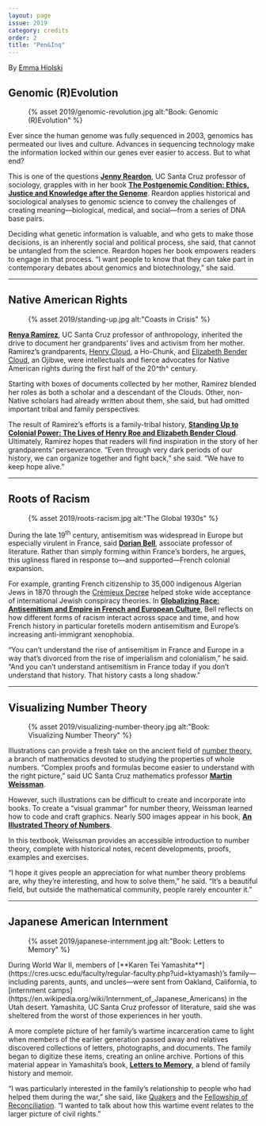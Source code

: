 ```yaml
---
layout: page
issue: 2019
category: credits
order: 2
title: "Pen&Inq"
---
```


By [Emma Hiolski](https://www.emmahiolski.com/)

## Genomic (R)Evolution

<figure>
{% asset 2019/genomic-revolution.jpg alt:"Book: Genomic (R)Evolution" %}
</figure>

Ever since the human genome was fully sequenced in 2003, genomics has permeated our lives and culture. Advances in sequencing technology make the information locked within our genes ever easier to access. But to what end?

This is one of the questions [**Jenny Reardon**](https://jereardon.sites.ucsc.edu/), UC Santa Cruz professor of sociology, grapples with in her book [**The Postgenomic Condition: Ethics, Justice and Knowledge after the Genome**](https://www.press.uchicago.edu/ucp/books/book/chicago/P/bo22726485.html). Reardon applies historical and sociological analyses to genomic science to convey the challenges of creating meaning—biological, medical, and social—from a series of DNA base pairs.

Deciding what genetic information is valuable, and who gets to make those decisions, is an inherently social and political process, she said, that cannot be untangled from the science. Reardon hopes her book empowers readers to engage in that process. “I want people to know that they can take part in contemporary debates about genomics and biotechnology,” she said.

****

## Native American Rights

<figure>
{% asset 2019/standing-up.jpg alt:"Coasts in Crisis" %}
</figure>

[**Renya Ramirez**](https://campusdirectory.ucsc.edu/cd_detail?uid=renya), UC Santa Cruz professor of anthropology, inherited the drive to document her grandparents’ lives and activism from her mother. Ramirez’s grandparents, [Henry Cloud](https://en.wikipedia.org/wiki/Henry_Roe_Cloud), a Ho-Chunk, and [Elizabeth Bender Cloud](https://en.wikipedia.org/wiki/Elizabeth_Bender_Roe_Cloud), an Ojibwe, were intellectuals and fierce advocates for Native American rights during the first half of the 20^th^ century.

Starting with boxes of documents collected by her mother, Ramirez blended her roles as both a scholar and a descendant of the Clouds. Other, non-Native scholars had already written about them, she said, but had omitted important tribal and family perspectives.

The result of Ramirez’s efforts is a family-tribal history, [**Standing Up to Colonial Power: The Lives of Henry Roe and Elizabeth Bender Cloud**](https://www.nebraskapress.unl.edu/university-of-nebraska-press/9781496211729/). Ultimately, Ramirez hopes that readers will find inspiration in the story of her grandparents’ perseverance. “Even through very dark periods of our history, we can organize together and fight back,” she said. “We have to keep hope alive.”

****

## Roots of Racism

<figure>
{% asset 2019/roots-racism.jpg alt:"The Global 1930s" %}
</figure>

During the late 19<sup>th</sup> century, antisemitism was widespread in Europe but especially virulent in France, said [**Dorian Bell**](https://campusdirectory.ucsc.edu/cd_detail?uid=dbell1), associate professor of literature. Rather than simply forming within France’s borders, he argues, this ugliness flared in response to—and supported—French colonial expansion.

For example, granting French citizenship to 35,000 indigenous Algerian Jews in 1870 through the [Crémieux Decree](https://en.wikipedia.org/wiki/Cr%C3%A9mieux_Decree) helped stoke wide acceptance of international Jewish conspiracy theories. In [**Globalizing Race: Antisemitism and Empire in French and European Culture**](https://www.amazon.com/dp/0810136880/ref=rdr_ext_tmb), Bell reflects on how different forms of racism interact across space and time, and how French history in particular foretells modern antisemitism and Europe’s increasing anti-immigrant xenophobia.

“You can’t understand the rise of antisemitism in France and Europe in a way that’s divorced from the rise of imperialism and colonialism,” he said. “And you can’t understand antisemitism in France today if you don’t understand that history. That history casts a long shadow.”

****

## Visualizing Number Theory

<figure>
{% asset 2019/visualizing-number-theory.jpg alt:"Book: Visualizing Number Theory" %}
</figure>

Illustrations can provide a fresh take on the ancient field of [number theory](https://en.wikipedia.org/wiki/Number_theory), a branch of mathematics devoted to studying the properties of whole numbers. “Complex proofs and formulas become easier to understand with the right picture,” said UC Santa Cruz mathematics professor [**Martin Weissman**](https://www.math.ucsc.edu/faculty-research/regular.php?uid=weissman).

However, such illustrations can be difficult to create and incorporate into books. To create a “visual grammar” for number theory, Weissman learned how to code and craft graphics. Nearly 500 images appear in his book, [**An Illustrated Theory of Numbers**](http://illustratedtheoryofnumbers.com/).

In this textbook, Weissman provides an accessible introduction to number theory, complete with historical notes, recent developments, proofs, examples and exercises.

“I hope it gives people an appreciation for what number theory problems are, why they’re interesting, and how to solve them,” he said. “It’s a beautiful field, but outside the mathematical community, people rarely encounter it.”

****

## Japanese American Internment

<figure>
{% asset 2019/japanese-internment.jpg alt:"Book: Letters to Memory" %}
</figure>
During World War II, members of [**Karen Tei Yamashita**](https://cres.ucsc.edu/faculty/regular-faculty.php?uid=ktyamash)’s family—including parents, aunts, and uncles—were sent from Oakland, California, to [internment camps](https://en.wikipedia.org/wiki/Internment_of_Japanese_Americans) in the Utah desert. Yamashita, UC Santa Cruz professor of literature, said she was sheltered from the worst of those experiences in her youth.

A more complete picture of her family’s wartime incarceration came to light when members of the earlier generation passed away and relatives discovered collections of letters, photographs, and documents. The family began to digitize these items, creating an online archive. Portions of this material appear in Yamashita’s book, [**Letters to Memory**](https://coffeehousepress.org/products/letters-to-memory), a blend of family history and memoir.

“I was particularly interested in the family’s relationship to people who had helped them during the war,” she said, like [Quakers](https://en.wikipedia.org/wiki/Quakers) and the [Fellowship of Reconciliation](https://en.wikipedia.org/wiki/Fellowship_of_Reconciliation_(United_States)). “I wanted to talk about how this wartime event relates to the larger picture of civil rights.”
